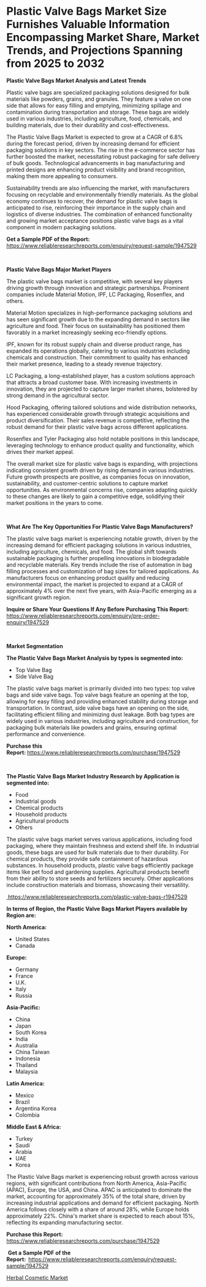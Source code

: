 <p><h1>Plastic Valve Bags Market Size Furnishes Valuable Information Encompassing Market Share, Market Trends, and Projections Spanning from 2025 to 2032</h1></p><p><strong>Plastic Valve Bags Market Analysis and Latest Trends</strong></p>
<p><p>Plastic valve bags are specialized packaging solutions designed for bulk materials like powders, grains, and granules. They feature a valve on one side that allows for easy filling and emptying, minimizing spillage and contamination during transportation and storage. These bags are widely used in various industries, including agriculture, food, chemicals, and building materials, due to their durability and cost-effectiveness.</p><p>The Plastic Valve Bags Market is expected to grow at a CAGR of 6.8% during the forecast period, driven by increasing demand for efficient packaging solutions in key sectors. The rise in the e-commerce sector has further boosted the market, necessitating robust packaging for safe delivery of bulk goods. Technological advancements in bag manufacturing and printed designs are enhancing product visibility and brand recognition, making them more appealing to consumers.</p><p>Sustainability trends are also influencing the market, with manufacturers focusing on recyclable and environmentally friendly materials. As the global economy continues to recover, the demand for plastic valve bags is anticipated to rise, reinforcing their importance in the supply chain and logistics of diverse industries. The combination of enhanced functionality and growing market acceptance positions plastic valve bags as a vital component in modern packaging solutions.</p></p>
<p><strong>Get a Sample PDF of the Report:&nbsp;</strong> <a href="https://www.reliableresearchreports.com/enquiry/request-sample/1947529?utm_campaign=2098&utm_medium=2&utm_source=Github&utm_content=ia&utm_term=06022025&utm_id=plastic-valve-bags">https://www.reliableresearchreports.com/enquiry/request-sample/1947529</a></p>
<p>&nbsp;</p>
<p><strong>Plastic Valve Bags Major Market Players</strong></p>
<p><p>The plastic valve bags market is competitive, with several key players driving growth through innovation and strategic partnerships. Prominent companies include Material Motion, IPF, LC Packaging, Rosenflex, and others. </p><p>Material Motion specializes in high-performance packaging solutions and has seen significant growth due to the expanding demand in sectors like agriculture and food. Their focus on sustainability has positioned them favorably in a market increasingly seeking eco-friendly options. </p><p>IPF, known for its robust supply chain and diverse product range, has expanded its operations globally, catering to various industries including chemicals and construction. Their commitment to quality has enhanced their market presence, leading to a steady revenue trajectory.</p><p>LC Packaging, a long-established player, has a custom solutions approach that attracts a broad customer base. With increasing investments in innovation, they are projected to capture larger market shares, bolstered by strong demand in the agricultural sector.</p><p>Hood Packaging, offering tailored solutions and wide distribution networks, has experienced considerable growth through strategic acquisitions and product diversification. Their sales revenue is competitive, reflecting the robust demand for their plastic valve bags across different applications.</p><p>Rosenflex and Tyler Packaging also hold notable positions in this landscape, leveraging technology to enhance product quality and functionality, which drives their market appeal.</p><p>The overall market size for plastic valve bags is expanding, with projections indicating consistent growth driven by rising demand in various industries. Future growth prospects are positive, as companies focus on innovation, sustainability, and customer-centric solutions to capture market opportunities. As environmental concerns rise, companies adapting quickly to these changes are likely to gain a competitive edge, solidifying their market positions in the years to come.</p></p>
<p>&nbsp;</p>
<p><strong>What Are The Key Opportunities For Plastic Valve Bags Manufacturers?</strong></p>
<p><p>The plastic valve bags market is experiencing notable growth, driven by the increasing demand for efficient packaging solutions in various industries, including agriculture, chemicals, and food. The global shift towards sustainable packaging is further propelling innovations in biodegradable and recyclable materials. Key trends include the rise of automation in bag filling processes and customization of bag sizes for tailored applications. As manufacturers focus on enhancing product quality and reducing environmental impact, the market is projected to expand at a CAGR of approximately 4% over the next five years, with Asia-Pacific emerging as a significant growth region.</p></p>
<p><strong>Inquire or Share Your Questions If Any Before Purchasing This Report:</strong> <a href="https://www.reliableresearchreports.com/enquiry/pre-order-enquiry/1947529?utm_campaign=2098&utm_medium=2&utm_source=Github&utm_content=ia&utm_term=06022025&utm_id=plastic-valve-bags">https://www.reliableresearchreports.com/enquiry/pre-order-enquiry/1947529</a></p>
<p>&nbsp;</p>
<p><strong>Market Segmentation</strong></p>
<p><strong>The Plastic Valve Bags Market Analysis by types is segmented into:</strong></p>
<p><ul><li>Top Valve Bag</li><li>Side Valve Bag</li></ul></p>
<p><p>The plastic valve bags market is primarily divided into two types: top valve bags and side valve bags. Top valve bags feature an opening at the top, allowing for easy filling and providing enhanced stability during storage and transportation. In contrast, side valve bags have an opening on the side, facilitating efficient filling and minimizing dust leakage. Both bag types are widely used in various industries, including agriculture and construction, for packaging bulk materials like powders and grains, ensuring optimal performance and convenience.</p></p>
<p><strong>Purchase this Report:&nbsp;</strong><a href="https://www.reliableresearchreports.com/purchase/1947529?utm_campaign=2098&utm_medium=2&utm_source=Github&utm_content=ia&utm_term=06022025&utm_id=plastic-valve-bags">https://www.reliableresearchreports.com/purchase/1947529</a></p>
<p>&nbsp;</p>
<p><strong>The Plastic Valve Bags Market Industry Research by Application is segmented into:</strong></p>
<p><ul><li>Food</li><li>Industrial goods</li><li>Chemical products</li><li>Household products</li><li>Agricultural products</li><li>Others</li></ul></p>
<p><p>The plastic valve bags market serves various applications, including food packaging, where they maintain freshness and extend shelf life. In industrial goods, these bags are used for bulk materials due to their durability. For chemical products, they provide safe containment of hazardous substances. In household products, plastic valve bags efficiently package items like pet food and gardening supplies. Agricultural products benefit from their ability to store seeds and fertilizers securely. Other applications include construction materials and biomass, showcasing their versatility.</p></p>
<p><a href="https://www.reliableresearchreports.com/plastic-valve-bags-r1947529?utm_campaign=2098&utm_medium=2&utm_source=Github&utm_content=ia&utm_term=06022025&utm_id=plastic-valve-bags">&nbsp;https://www.reliableresearchreports.com/plastic-valve-bags-r1947529</a></p>
<p><strong>In terms of Region, the Plastic Valve Bags Market Players available by Region are:</strong></p>
<p>
    <p> <strong> North America: </strong>
        <ul>
            <li>United States</li>
            <li>Canada</li>
        </ul>
        </p> 
    <p> <strong> Europe: </strong>
        <ul>
            <li>Germany</li>
            <li>France</li>
            <li>U.K.</li>
            <li>Italy</li>
            <li>Russia</li>
        </ul>
        </p> 
    <p> <strong> Asia-Pacific: </strong>
        <ul>
            <li>China</li>
            <li>Japan</li>
            <li>South Korea</li>
            <li>India</li>
            <li>Australia</li>
            <li>China Taiwan</li>
            <li>Indonesia</li>
            <li>Thailand</li>
            <li>Malaysia</li>
        </ul>
        </p> 
    <p> <strong> Latin America: </strong>
        <ul>
            <li>Mexico</li>
            <li>Brazil</li>
            <li>Argentina Korea</li>
            <li>Colombia</li>
        </ul>
        </p> 
    <p> <strong> Middle East & Africa: </strong>
        <ul>
            <li>Turkey</li>
            <li>Saudi</li>
            <li>Arabia</li>
            <li>UAE</li>
            <li>Korea</li>
        </ul>
    </p>
    </p>
<p><p>The Plastic Valve Bags market is experiencing robust growth across various regions, with significant contributions from North America, Asia-Pacific (APAC), Europe, the USA, and China. APAC is anticipated to dominate the market, accounting for approximately 35% of the total share, driven by increasing industrial applications and demand for efficient packaging. North America follows closely with a share of around 28%, while Europe holds approximately 22%. China's market share is expected to reach about 15%, reflecting its expanding manufacturing sector.</p></p>
<p><strong>Purchase this Report: </strong><a href="https://www.reliableresearchreports.com/purchase/1947529?utm_campaign=2098&utm_medium=2&utm_source=Github&utm_content=ia&utm_term=06022025&utm_id=plastic-valve-bags">https://www.reliableresearchreports.com/purchase/1947529</a></p>
<p>&nbsp;<strong>Get a Sample PDF of the Report:&nbsp;&nbsp;</strong><a href="https://www.reliableresearchreports.com/enquiry/request-sample/1947529?utm_campaign=2098&utm_medium=2&utm_source=Github&utm_content=ia&utm_term=06022025&utm_id=plastic-valve-bags">https://www.reliableresearchreports.com/enquiry/request-sample/1947529</a></p>
<p><strong></strong></p>
<p><p><a href="https://github.com/bmorecock/Market-Research-Report-List-6/blob/main/herbal-cosmetic-market.md?utm_campaign=2098&utm_medium=2&utm_source=Github&utm_content=ia&utm_term=06022025&utm_id=plastic-valve-bags">Herbal Cosmetic Market</a></p></p>